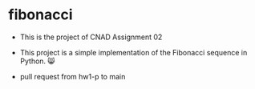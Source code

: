 # fibonacci

* This is the project of CNAD Assignment 02
* This project is a simple implementation of the Fibonacci sequence in Python. 😸

* pull request from hw1-p to main
